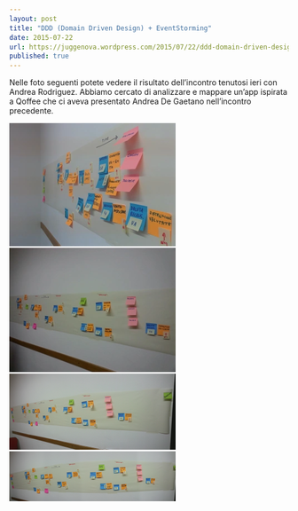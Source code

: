 ```yaml
---
layout: post
title: "DDD (Domain Driven Design) + EventStorming"
date: 2015-07-22
url: https://juggenova.wordpress.com/2015/07/22/ddd-domain-driven-design-eventstorming/
published: true 
---
```


Nelle foto seguenti potete vedere il risultato dell’incontro tenutosi ieri con Andrea Rodriguez. Abbiamo cercato di analizzare e mappare un’app ispirata a Qoffee che ci aveva presentato Andrea De Gaetano nell’incontro precedente. 

![1](/photo/img_20150721_200609.webp)
![2](/photo/20150721_210006.webp)
![3](/photo/pano_20150721_210050.webp)
![4](/photo/pano_20150721_210116.webp)
